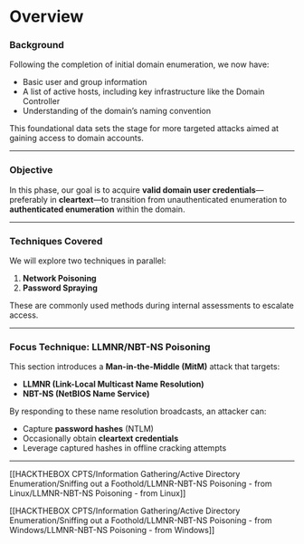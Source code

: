 # Overview

### **Background**

Following the completion of initial domain enumeration, we now have:

- Basic user and group information
- A list of active hosts, including key infrastructure like the Domain Controller
- Understanding of the domain’s naming convention

This foundational data sets the stage for more targeted attacks aimed at gaining access to domain accounts.

---

### **Objective**

In this phase, our goal is to acquire **valid domain user credentials**—preferably in **cleartext**—to transition from unauthenticated enumeration to **authenticated enumeration** within the domain.

---

### **Techniques Covered**

We will explore two techniques in parallel:

1. **Network Poisoning**
2. **Password Spraying**

These are commonly used methods during internal assessments to escalate access.

---

### **Focus Technique: LLMNR/NBT-NS Poisoning**

This section introduces a **Man-in-the-Middle (MitM)** attack that targets:

- **LLMNR (Link-Local Multicast Name Resolution)**
- **NBT-NS (NetBIOS Name Service)**

By responding to these name resolution broadcasts, an attacker can:

- Capture **password hashes** (NTLM)
- Occasionally obtain **cleartext credentials**
- Leverage captured hashes in offline cracking attempts

  

---

  

[[HACKTHEBOX CPTS/Information Gathering/Active Directory Enumeration/Sniffing out a Foothold/LLMNR-NBT-NS Poisoning - from Linux/LLMNR-NBT-NS Poisoning - from Linux]]

[[HACKTHEBOX CPTS/Information Gathering/Active Directory Enumeration/Sniffing out a Foothold/LLMNR-NBT-NS Poisoning - from Windows/LLMNR-NBT-NS Poisoning - from Windows]]